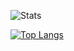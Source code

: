 ![Stats](https://github-readme-stats.vercel.app/api?username=mishantrop&show_icons=true&theme=dracula)

[![Top Langs](https://github-readme-stats.vercel.app/api/top-langs/?username=mishantrop&layout=compact)](https://github.com/mishantrop/github-readme-stats)

